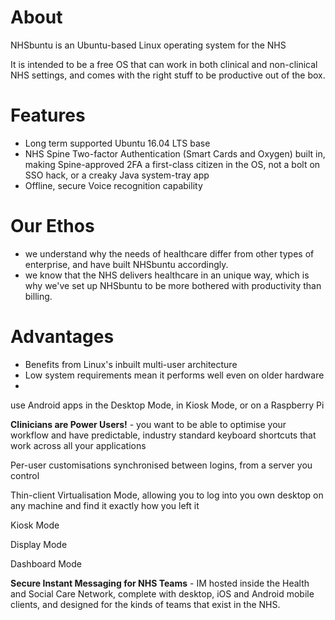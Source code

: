 # About

NHSbuntu is an Ubuntu-based Linux operating system for the NHS

It is intended to be a free OS that can work in both clinical and non-clinical NHS settings, and comes with the right stuff to be productive out of the box.

# Features

* Long term supported Ubuntu 16.04 LTS base
* NHS Spine Two-factor Authentication (Smart Cards and Oxygen) built in, making Spine-approved 2FA a first-class citizen in the OS, not a bolt on SSO hack, or a creaky Java system-tray app
* Offline, secure Voice recognition capability

# Our Ethos
* we understand why the needs of healthcare differ from other types of enterprise, and have built NHSbuntu accordingly.
* we know that the NHS delivers healthcare in an unique way, which is why we've set up NHSbuntu to be more bothered with productivity than billing.


# Advantages
* Benefits from Linux's inbuilt multi-user architecture
* Low system requirements mean it performs well even on older hardware
*

use Android apps in the Desktop Mode, in Kiosk Mode, or on a Raspberry Pi

**Clinicians are Power Users!** - you want to be able to optimise your workflow and have predictable, industry standard keyboard shortcuts that work across all your applications

Per-user customisations synchronised between logins, from a server you control

Thin-client Virtualisation Mode, allowing you to log into you own desktop on any machine and find it exactly how you left it

Kiosk Mode

Display Mode

Dashboard Mode

**Secure Instant Messaging for NHS Teams** - IM hosted inside the Health and Social Care Network, complete with desktop, iOS and Android mobile clients, and designed for the kinds of teams that exist in the NHS.